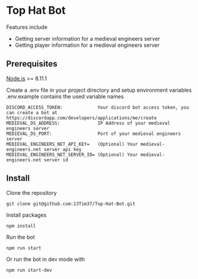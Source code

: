 # Top Hat Bot

Features include
* Getting server information for a medieval engineers server
* Getting player information for a medieval engineers server

## Prerequisites

[Node.js](https://nodejs.org/en/) >= 8.11.1

Create a .env file in your project directory and setup environment variables
.env.example contains the used variable names

```
DISCORD_ACCESS_TOKEN:             Your discord bot access token, you can create a bot at https://discordapp.com/developers/applications/me/create
MEDIEVAL_DS_ADDRESS:              IP Address of your medieval engineers server
MEDIEVAL_DS_PORT:                 Port of your medieval engineers server
MEDIEVAL_ENGINEERS_NET_API_KEY=   (Optional) Your medieval-engineers.net server api key
MEDIEVAL_ENGINEERS_NET_SERVER_ID= (Optional) Your medieval-engineers.net server id
```

## Install

Clone the repository

`git clone git@github.com:13Tim37/Top-Hat-Bot.git`

Install packages

`npm install`

Run the bot

`npm run start`

Or run the bot in dev mode with

`npm run start-dev`
